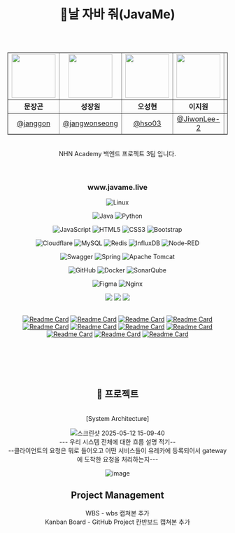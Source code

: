 <div align="center">
<h1 align="center">🤝날 자바 줘(JavaMe)</h1>
</br>
</br>

<table align="center" border="1">
  <tr>
    <td align="center"><img src="https://github.com/Moon-janggon.png" width="100"/></td>
    <td align="center"><img src="https://github.com/jangwonseong.png" width="100"/></td>
    <td align="center"><img src="https://github.com/hso03.png" width="100"/></td>
    <td align="center"><img src="https://github.com/JiwonLee-2.png" width="100"/></td>
    <td align="center"><img src="https://github.com/saumonrose08.png" width="100"/></td>
    <td align="center"><img src="https://github.com/InSeong23.png" width="100"/></td>
    <td align="center"><img src="https://github.com/ygw1026.png" width="100"/></td>
  </tr>
  <tr>
    <td align="center"><b>문장곤</b></td>
    <td align="center"><b>성장원</b></td>
    <td align="center"><b>오성현</b></td>
    <td align="center"><b>이지원</b></td>
    <td align="center"><b>정지연</b></td>
    <td align="center"><b>임성인</b></td>
    <td align="center"><b>윤기원</b></td>
  </tr>
  <tr>
    <td align="center"><a href="https://github.com/Moon-janggon">@janggon</a></td>
    <td align="center"><a href="https://github.com/jangwonseong">@jangwonseong</a></td>
    <td align="center"><a href="https://github.com/hso03">@hso03</a></td>
    <td align="center"><a href="https://github.com/JiwonLee-2">@JiwonLee-2</a></td>
    <td align="center"><a href="https://github.com/saumonrose08">@saumonrose08</a></td>
    <td align="center"><a href="https://github.com/InSeong23">@InSeong23</a></td>
    <td align="center"><a href="https://github.com/ygw1026">@ygw1026</a></td>
  </tr>
</table>
<br/>
<div align="center"> NHN Academy 백엔드 프로젝트 3팀 입니다.</div>
<br/>
<br/>
<h3 align="center">www.javame.live</h3>

![Linux](https://img.shields.io/badge/Linux-FCC624?style=for-the-badge&logo=linux&logoColor=black)

![Java](https://img.shields.io/badge/java-%23ED8B00.svg?style=for-the-badge&logo=openjdk&logoColor=white)
![Python](https://img.shields.io/badge/python-3670A0?style=for-the-badge&logo=python&logoColor=ffdd54)

![JavaScript](https://img.shields.io/badge/javascript-%23323330.svg?style=for-the-badge&logo=javascript&logoColor=%23F7DF1E)
![HTML5](https://img.shields.io/badge/html5-%23E34F26.svg?style=for-the-badge&logo=html5&logoColor=white)
![CSS3](https://img.shields.io/badge/css3-%231572B6.svg?style=for-the-badge&logo=css3&logoColor=white)
![Bootstrap](https://img.shields.io/badge/bootstrap-%238511FA.svg?style=for-the-badge&logo=bootstrap&logoColor=white)

![Cloudflare](https://img.shields.io/badge/Cloudflare-F38020?style=for-the-badge&logo=Cloudflare&logoColor=white)
![MySQL](https://img.shields.io/badge/mysql-4479A1.svg?style=for-the-badge&logo=mysql&logoColor=white)
![Redis](https://img.shields.io/badge/redis-%23DD0031.svg?style=for-the-badge&logo=redis&logoColor=white)
![InfluxDB](https://img.shields.io/badge/InfluxDB-22ADF6?style=for-the-badge&logo=InfluxDB&logoColor=white)
![Node-RED](https://img.shields.io/badge/Node--RED-%238F0000.svg?style=for-the-badge&logo=node-red&logoColor=white)

![Swagger](https://img.shields.io/badge/-Swagger-%23Clojure?style=for-the-badge&logo=swagger&logoColor=white)
![Spring](https://img.shields.io/badge/spring-%236DB33F.svg?style=for-the-badge&logo=spring&logoColor=white)
![Apache Tomcat](https://img.shields.io/badge/apache%20tomcat-%23F8DC75.svg?style=for-the-badge&logo=apache-tomcat&logoColor=black)

![GitHub](https://img.shields.io/badge/github-%23121011.svg?style=for-the-badge&logo=github&logoColor=white)
![Docker](https://img.shields.io/badge/docker-%230db7ed.svg?style=for-the-badge&logo=docker&logoColor=white)
![SonarQube](https://img.shields.io/badge/SonarQube-black?style=for-the-badge&logo=sonarqube&logoColor=4E9BCD)

![Figma](https://img.shields.io/badge/figma-%23F24E1E.svg?style=for-the-badge&logo=figma&logoColor=white)
![Nginx](https://img.shields.io/badge/nginx-%23009639.svg?style=for-the-badge&logo=nginx&logoColor=white)

<img src="https://img.shields.io/badge/springboot-6DB33F?style=for-the-badge&logo=springboot&logoColor=white">
<img src="https://img.shields.io/badge/Thymeleaf-005F0F?style=for-the-badge&logo=Thymeleaf&logoColor=white">
<img src="https://img.shields.io/badge/JUnit5-25A162?style=for-the-badge&logo=JUnit5&logoColor=white">

<div align="center">
 <br>

  [![Readme Card](https://github-readme-stats.vercel.app/api/pin/?username=nhnacademy-aiot2-javame&repo=javame-frontend)](https://github.com/nhnacademy-aiot2-javame/javame-frontend)
  [![Readme Card](https://github-readme-stats.vercel.app/api/pin/?username=nhnacademy-aiot2-javame&repo=javame-auth-api)](https://github.com/nhnacademy-aiot2-javame/javame-auth-api)
  [![Readme Card](https://github-readme-stats.vercel.app/api/pin/?username=nhnacademy-aiot2-javame&repo=javame-eureka)](https://github.com/nhnacademy-aiot2-javame/javame-eureka)
  [![Readme Card](https://github-readme-stats.vercel.app/api/pin/?username=nhnacademy-aiot2-javame&repo=javame-trans-service)](https://github.com/nhnacademy-aiot2-javame/javame-trans-service)
  [![Readme Card](https://github-readme-stats.vercel.app/api/pin/?username=nhnacademy-aiot2-javame&repo=javame-gateway)](https://github.com/nhnacademy-aiot2-javame/javame-gateway)
  [![Readme Card](https://github-readme-stats.vercel.app/api/pin/?username=nhnacademy-aiot2-javame&repo=javame-member-api)](https://github.com/nhnacademy-aiot2-javame/javame-member-api)
  [![Readme Card](https://github-readme-stats.vercel.app/api/pin/?username=nhnacademy-aiot2-javame&repo=javame-warnify-service)](https://github.com/nhnacademy-aiot2-javame/javame-warnify-service)
  [![Readme Card](https://github-readme-stats.vercel.app/api/pin/?username=nhnacademy-aiot2-javame&repo=javame-rule-api)](https://github.com/nhnacademy-aiot2-javame/javame-rule-api)
  [![Readme Card](https://github-readme-stats.vercel.app/api/pin/?username=nhnacademy-aiot2-javame&repo=javame-environment-api)](https://github.com/nhnacademy-aiot2-javame/javame-environment-api)
  [![Readme Card](https://github-readme-stats.vercel.app/api/pin/?username=nhnacademy-aiot2-javame&repo=javame-ai-prediction)](https://github.com/nhnacademy-aiot2-javame/javame-ai-prediction)
  [![Readme Card](https://github-readme-stats.vercel.app/api/pin/?username=nhnacademy-aiot2-javame&repo=javame-mqtt)](https://github.com/nhnacademy-aiot2-javame/javame-mqtt)

<br>
</div>

<div align=center>
</br>
</br>
</br>
<h2 align="center"> 🍉 프로젝트</h2>
<br>
[System Architecture]
</br>
  
![스크린샷 2025-05-12 15-09-40](https://github.com/user-attachments/assets/c233e936-7909-4957-a89d-a27b8af9e251)
</br>
--- 우리 시스템 전체에 대한 흐름 설명 적기--</br>
--클라이언트의 요청은 뭐로 들어오고 어떤 서비스들이 유레카에 등록되어서 gateway에 도착한 요청을 처리하는지---
</br>

![image](https://github.com/user-attachments/assets/3e7e17ba-4ad7-423c-88e2-0a5894c36696)

</div>
<h2>Project Management</h2>
WBS
- wbs 캡쳐본 추가
</br>
Kanban Board
- GitHub Project 칸반보드 캡쳐본 추가

